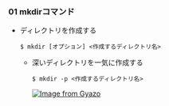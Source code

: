 ### 01 mkdirコマンド
- ディレクトリを作成する
  ```
  $ mkdir [オプション] <作成するディレクトリ名>
  ```
  - 深いディレクトリを一気に作成する
    ```
    $ mkdir -p <作成するディレクトリ名>
    ```
    [![Image from Gyazo](https://i.gyazo.com/9bf423d75a8cc59a5b441189e571bdd9.png)](https://gyazo.com/9bf423d75a8cc59a5b441189e571bdd9)
